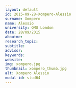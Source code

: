 ```yaml
---
layout: default 
id: 2015-09-28-Xompero-Alessio
surname: Xompero
name: Alessio
university: QMU London
date: 28/09/2015
aboutme: 
research_topic: 
subtitle: 
advisor: 
keywords: 
website: 
img: xompero.jpg
thumbnail: xompero_thumb.jpg
alt: Xompero Alessio
modal-id: stud64
---
```

